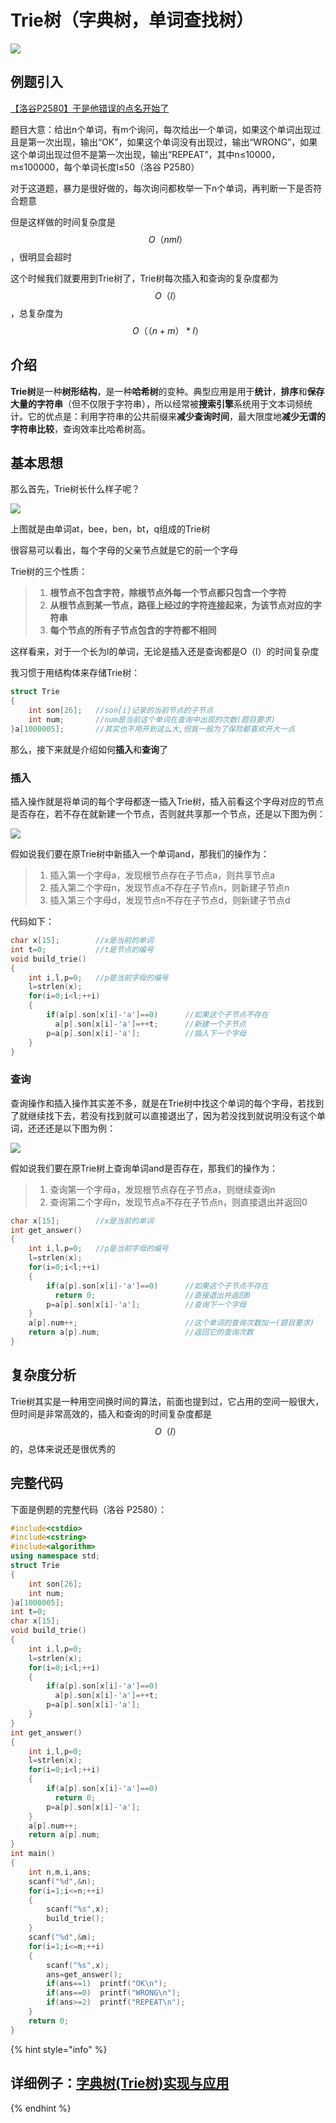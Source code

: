 # Trie树（字典树，单词查找树）

![](<../.gitbook/assets/image (59).png>)

## 例题引入

[【洛谷P2580】于是他错误的点名开始了](https://www.luogu.com.cn/problem/P2580)

题目大意：给出n个单词，有m个询问，每次给出一个单词，如果这个单词出现过且是第一次出现，输出“OK”，如果这个单词没有出现过，输出“WRONG”，如果这个单词出现过但不是第一次出现，输出“REPEAT”，其中n≤10000，m≤100000，每个单词长度l≤50（洛谷 P2580）

对于这道题，暴力是很好做的，每次询问都枚举一下n个单词，再判断一下是否符合题意

但是这样做的时间复杂度是 $$O（nml）$$ ，很明显会超时

这个时候我们就要用到Trie树了，Trie树每次插入和查询的复杂度都为 $$O（l）$$ ，总复杂度为 $$O（（n+m）*l）$$&#x20;

## 介绍

**Trie树**是一种**树形结构**，是一种**哈希树**的变种。典型应用是用于**统计**，**排序**和**保存大量的字符串**（但不仅限于字符串），所以经常被**搜索引擎**系统用于文本词频统计。它的优点是：利用字符串的公共前缀来**减少查询时间**，最大限度地**减少无谓的字符串比较**，查询效率比哈希树高。

## 基本思想

那么首先，Trie树长什么样子呢？

![](<../.gitbook/assets/image (63).png>)

上图就是由单词at，bee，ben，bt，q组成的Trie树

很容易可以看出，每个字母的父亲节点就是它的前一个字母

Trie树的三个性质：

> 1. **根节点不包含字符，除根节点外每一个节点都只包含一个字符**
> 2. **从根节点到某一节点，路径上经过的字符连接起来，为该节点对应的字符串**
> 3. **每个节点的所有子节点包含的字符都不相同**

这样看来，对于一个长为l的单词，无论是插入还是查询都是O（l）的时间复杂度

我习惯于用结构体来存储Trie树：

```cpp
struct Trie
{
	int son[26];   //son[i]记录的当前节点的子节点 
	int num;       //num是当前这个单词在查询中出现的次数(题目要求) 
}a[1000005];       //其实也不用开到这么大,但我一般为了保险都喜欢开大一点 

```

那么，接下来就是介绍如何**插入**和**查询**了

### **插入**

插入操作就是将单词的每个字母都逐一插入Trie树，插入前看这个字母对应的节点是否存在，若不存在就新建一个节点，否则就共享那一个节点，还是以下图为例：

![](<../.gitbook/assets/image (37).png>)

假如说我们要在原Trie树中新插入一个单词and，那我们的操作为：

> 1. 插入第一个字母a，发现根节点存在子节点a，则共享节点a
> 2. 插入第二个字母n，发现节点a不存在子节点n，则新建子节点n
> 3. 插入第三个字母d，发现节点n不存在子节点d，则新建子节点d

代码如下：

```cpp
char x[15];        //x是当前的单词 
int t=0;           //t是节点的编号 
void build_trie()
{
	int i,l,p=0;   //p是当前字母的编号 
	l=strlen(x);
	for(i=0;i<l;++i)
	{
		if(a[p].son[x[i]-'a']==0)      //如果这个子节点不存在 
		  a[p].son[x[i]-'a']=++t;      //新建一个子节点 
		p=a[p].son[x[i]-'a'];          //插入下一个字母 
	}
}
```

### **查询**

查询操作和插入操作其实差不多，就是在Trie树中找这个单词的每个字母，若找到了就继续找下去，若没有找到就可以直接退出了，因为若没找到就说明没有这个单词，还还还是以下图为例：

![](<../.gitbook/assets/image (19).png>)



假如说我们要在原Trie树上查询单词and是否存在，那我们的操作为：

> 1. 查询第一个字母a，发现根节点存在子节点a，则继续查询n
> 2. 查询第二个字母n，发现节点a不存在子节点n，则直接退出并返回0

```cpp
char x[15];        //x是当前的单词 
int get_answer()
{
	int i,l,p=0;   //p是当前字母的编号 
	l=strlen(x);
	for(i=0;i<l;++i)
	{
		if(a[p].son[x[i]-'a']==0)      //如果这个子节点不存在 
		  return 0;                    //直接退出并返回0 
		p=a[p].son[x[i]-'a'];          //查询下一个字母 
	}
	a[p].num++;                        //这个单词的查询次数加一(题目要求) 
	return a[p].num;                   //返回它的查询次数 
}
```

## 复杂度分析

Trie树其实是一种用空间换时间的算法，前面也提到过，它占用的空间一般很大，但时间是非常高效的，插入和查询的时间复杂度都是 $$O（l）$$ 的，总体来说还是很优秀的

## 完整代码

下面是例题的完整代码（洛谷 P2580）：

```cpp
#include<cstdio>
#include<cstring>
#include<algorithm> 
using namespace std;
struct Trie
{
	int son[26];
	int num;
}a[1000005];
int t=0;
char x[15];
void build_trie()
{
	int i,l,p=0;
	l=strlen(x);
	for(i=0;i<l;++i)
	{
		if(a[p].son[x[i]-'a']==0)
		  a[p].son[x[i]-'a']=++t;
		p=a[p].son[x[i]-'a'];
	}
}
int get_answer()
{
	int i,l,p=0;
	l=strlen(x);
	for(i=0;i<l;++i)
	{
		if(a[p].son[x[i]-'a']==0)
		  return 0;
		p=a[p].son[x[i]-'a'];
	}
	a[p].num++;
	return a[p].num;
}
int main()
{
	int n,m,i,ans;
	scanf("%d",&n);
	for(i=1;i<=n;++i)
	{
		scanf("%s",x);
		build_trie();
	}
	scanf("%d",&m);
	for(i=1;i<=m;++i)
	{
		scanf("%s",x);
		ans=get_answer();
		if(ans==1)  printf("OK\n");
		if(ans==0)  printf("WRONG\n");
		if(ans>=2)  printf("REPEAT\n");
	}
    return 0;
}
```

{% hint style="info" %}
## 详细例子：[字典树(Trie树)实现与应用](https://www.cnblogs.com/xujian2014/p/5614724.html)
{% endhint %}
